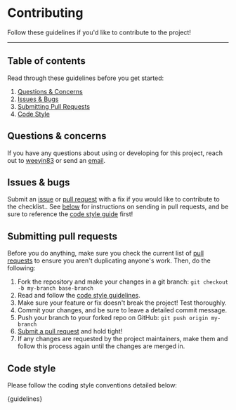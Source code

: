 # Contributing

Follow these guidelines if you'd like to contribute to the project!

---

## Table of contents

Read through these guidelines before you get started:

1. [Questions & Concerns](#questions--concerns)
2. [Issues & Bugs](#issues--bugs)
3. [Submitting Pull Requests](#submitting-pull-requests)
4. [Code Style](#code-style)

## Questions & concerns

If you have any questions about using or developing for this project, reach out
to [weeyin83][5] or send an [email][1].

## Issues & bugs

Submit an [issue][2] or [pull request][3] with a fix if you would like to contribute to the checklist.. See [below](#submitting-pull-requests) for instructions on sending
in pull requests, and be sure to reference the [code style guide](#code-style)
first!


## Submitting pull requests

Before you do anything, make sure you check the current list of [pull requests][4]
to ensure you aren't duplicating anyone's work. Then, do the following:

1. Fork the repository and make your changes in a git branch: `git checkout -b my-branch base-branch`
2. Read and follow the [code style guidelines](#code-style).
3. Make sure your feature or fix doesn't break the project! Test thoroughly.
4. Commit your changes, and be sure to leave a detailed commit message.
5. Push your branch to your forked repo on GitHub: `git push origin my-branch`
6. [Submit a pull request][3] and hold tight!
7. If any changes are requested by the project maintainers, make them and follow
   this process again until the changes are merged in.

## Code style

Please follow the coding style conventions detailed below:

{guidelines}

[1]: mailto:{techielass@microsoft.com}
[2]: https://github.com/weeyin83/Migration-Discovery-Phase/issues/new
[3]: https://github.com/weeyin83/Migration-Discovery-Phase/compare
[4]: https://github.com/weeyin83/Migration-Discovery-Phase/pulls
[5]: https://github.com/weeyin83
